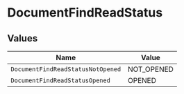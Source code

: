 # DocumentFindReadStatus


## Values

| Name                              | Value                             |
| --------------------------------- | --------------------------------- |
| `DocumentFindReadStatusNotOpened` | NOT_OPENED                        |
| `DocumentFindReadStatusOpened`    | OPENED                            |